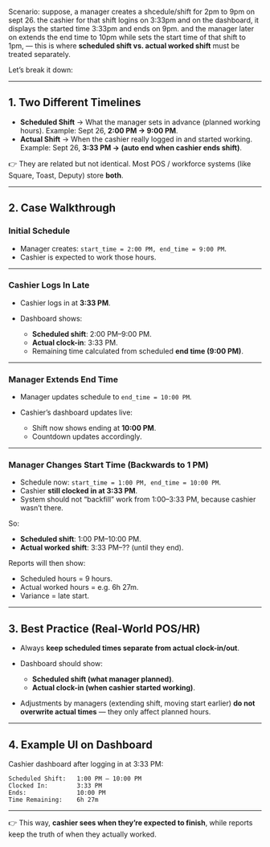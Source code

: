 Scenario: suppose, a manager creates a shcedule/shift for 2pm to 9pm on sept 26. the cashier for that shift logins on 3:33pm and on the dashboard, it displays the started time 3:33pm and ends on 9pm. and the manager later on extends the end time to 10pm while sets the start time of that shift to 1pm,
— this is where **scheduled shift vs. actual worked shift** must be treated separately.

Let’s break it down:

---

## 1. Two Different Timelines

- **Scheduled Shift** → What the manager sets in advance (planned working hours).
  Example: Sept 26, **2:00 PM → 9:00 PM**.
- **Actual Shift** → When the cashier really logged in and started working.
  Example: Sept 26, **3:33 PM → (auto end when cashier ends shift)**.

👉 They are related but not identical. Most POS / workforce systems (like Square, Toast, Deputy) store **both**.

---

## 2. Case Walkthrough

### Initial Schedule

- Manager creates: `start_time = 2:00 PM, end_time = 9:00 PM`.
- Cashier is expected to work those hours.

---

### Cashier Logs In Late

- Cashier logs in at **3:33 PM**.
- Dashboard shows:

  - **Scheduled shift**: 2:00 PM–9:00 PM.
  - **Actual clock-in**: 3:33 PM.
  - Remaining time calculated from scheduled **end time (9:00 PM)**.

---

### Manager Extends End Time

- Manager updates schedule to `end_time = 10:00 PM`.
- Cashier’s dashboard updates live:

  - Shift now shows ending at **10:00 PM**.
  - Countdown updates accordingly.

---

### Manager Changes Start Time (Backwards to 1 PM)

- Schedule now: `start_time = 1:00 PM, end_time = 10:00 PM`.
- Cashier **still clocked in at 3:33 PM**.
- System should not “backfill” work from 1:00–3:33 PM, because cashier wasn’t there.

So:

- **Scheduled shift**: 1:00 PM–10:00 PM.
- **Actual worked shift**: 3:33 PM–?? (until they end).

Reports will then show:

- Scheduled hours = 9 hours.
- Actual worked hours = e.g. 6h 27m.
- Variance = late start.

---

## 3. Best Practice (Real-World POS/HR)

- Always **keep scheduled times separate from actual clock-in/out**.
- Dashboard should show:

  - **Scheduled shift (what manager planned)**.
  - **Actual clock-in (when cashier started working)**.

- Adjustments by managers (extending shift, moving start earlier) **do not overwrite actual times** — they only affect planned hours.

---

## 4. Example UI on Dashboard

Cashier dashboard after logging in at 3:33 PM:

```
Scheduled Shift:   1:00 PM – 10:00 PM
Clocked In:        3:33 PM
Ends:              10:00 PM
Time Remaining:    6h 27m
```

---

👉 This way, **cashier sees when they’re expected to finish**, while reports keep the truth of when they actually worked.
